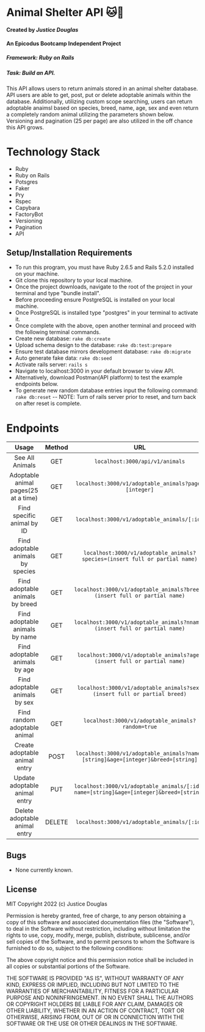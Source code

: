# Animal Shelter API 🐱🐶
#### Created by _Justice Douglas_
#### An Epicodus Bootcamp Independent Project
##### Framework: Ruby on Rails
##### Task: Build an API.

This API allows users to return animals stored in an animal shelter database. API users are able to get, post, put or delete adoptable animals within the database. Additionally, utilizing custom scope searching, users can return adoptable anaimsl based on species, breed, name, age, sex and even return a completely random animal utilizing the parameters shown below. Versioning and pagination (25 per page) are also utilized in the off chance this API grows.

# Technology Stack
- Ruby
- Ruby on Rails
- Potsgres
- Faker
- Pry
- Rspec
- Capybara
- FactoryBot
- Versioning
- Pagination
- API

## Setup/Installation Requirements

- To run this program, you must have Ruby 2.6.5 and Rails 5.2.0 installed on your machine.
- Git clone this repository to your local machine.
- Once the project downloads, navigate to the root of the project in your terminal and type "bundle install".
- Before proceeding ensure PostgreSQL is installed on your local machine.
- Once PostgreSQL is installed type "postgres" in your terminal to activate it.
- Once complete with the above, open another terminal and proceed with the following terminal commands.
- Create new database: `rake db:create`
- Upload schema design to the database: `rake db:test:prepare`
- Ensure test database mirrors development database: `rake db:migrate`
- Auto generate fake data: `rake db:seed`
- Activate rails server: `rails s` 
- Navigate to localhost:3000 in your default browser to view API.
- Alternatively, download Postman(API platform) to test the example endpoints below.
- To generate new random database entries input the following command: `rake db:reset` -- NOTE: Turn of rails server prior to reset, and turn back on after reset is complete.

# Endpoints
| Usage | Method | URL | Parameters |
| :---: | :---: | :---: | :---: |
| See All Animals | GET | `localhost:3000/api/v1/animals` |  |
| Adoptable animal pages(25 at a time) | GET | `localhost:3000/v1/adoptable_animals?page=[integer]` | :page |
| Find specific animal by ID | GET | `localhost:3000/v1/adoptable_animals/[:id]` |:id |
| Find adoptable animals by species | GET | `localhost:3000/v1/adoptable_animals?species=(insert full or partial name)` | :species |
| Find adoptable animals by breed | GET | `localhost:3000/v1/adoptable_animals?breed=(insert full or partial name)` | :breed |
| Find adoptable animals by name | GET | `localhost:3000/v1/adoptable_animals?nname=(insert full or partial name)` | :name |
| Find adoptable animals by age | GET | `localhost:3000/v1/adoptable_animals?age=(insert full or partial name)` | :age |
| Find adoptable animals by sex | GET | `localhost:3000/v1/adoptable_animals?sex=(insert full or partial breed)` | :sex |
| Find random adoptable animal | GET | `localhost:3000/v1/adoptable_animals?random=true` | :random |
| Create adoptable animal entry | POST | `localhost:3000/v1/adoptable_animals?name=[string]&age=[integer]&breed=[string]` | :species, :breed, :name, :age, :sex |
| Update adoptable animal entry | PUT | `localhost:3000/v1/adoptable_animals/[:id]?name=[string]&age=[integer]&breed=[string]` | :species, :breed, :name, :age, :sex |
| Delete adoptable animal entry | DELETE | `localhost:3000/v1/adoptable_animals/[:id]` | :id |

## Bugs
- None currently known.

## License

MIT Copyright 2022 (c) Justice Douglas

Permission is hereby granted, free of charge, to any person obtaining a copy of this software and associated documentation files (the "Software"), to deal in the Software without restriction, including without limitation the rights to use, copy, modify, merge, publish, distribute, sublicense, and/or sell copies of the Software, and to permit persons to whom the Software is furnished to do so, subject to the following conditions:

The above copyright notice and this permission notice shall be included in all copies or substantial portions of the Software.

THE SOFTWARE IS PROVIDED "AS IS", WITHOUT WARRANTY OF ANY KIND, EXPRESS OR IMPLIED, INCLUDING BUT NOT LIMITED TO THE WARRANTIES OF MERCHANTABILITY, FITNESS FOR A PARTICULAR PURPOSE AND NONINFRINGEMENT. IN NO EVENT SHALL THE AUTHORS OR COPYRIGHT HOLDERS BE LIABLE FOR ANY CLAIM, DAMAGES OR OTHER LIABILITY, WHETHER IN AN ACTION OF CONTRACT, TORT OR OTHERWISE, ARISING FROM, OUT OF OR IN CONNECTION WITH THE SOFTWARE OR THE USE OR OTHER DEALINGS IN THE SOFTWARE.